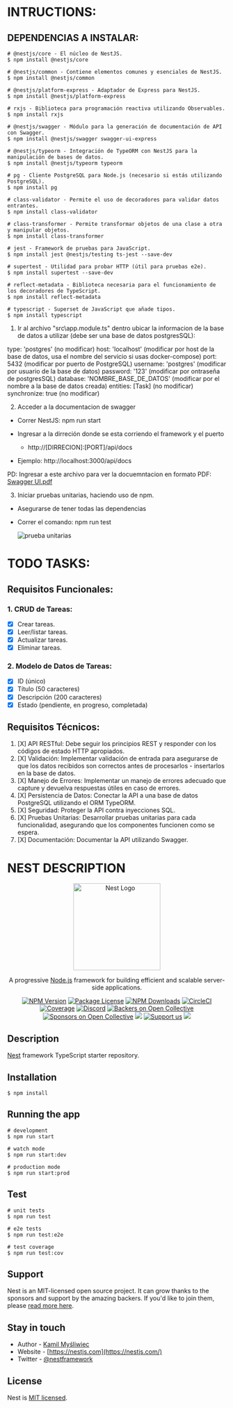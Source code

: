 # INTRUCTIONS:

## DEPENDENCIAS A INSTALAR:

```
# @nestjs/core - El núcleo de NestJS.
$ npm install @nestjs/core
```
```
# @nestjs/common - Contiene elementos comunes y esenciales de NestJS.
$ npm install @nestjs/common
```
```
# @nestjs/platform-express - Adaptador de Express para NestJS.
$ npm install @nestjs/platform-express
```
```
# rxjs - Biblioteca para programación reactiva utilizando Observables.
$ npm install rxjs
```
```
# @nestjs/swagger - Módulo para la generación de documentación de API con Swagger.
$ npm install @nestjs/swagger swagger-ui-express
```
```
# @nestjs/typeorm - Integración de TypeORM con NestJS para la manipulación de bases de datos.
$ npm install @nestjs/typeorm typeorm
```
```
# pg - Cliente PostgreSQL para Node.js (necesario si estás utilizando PostgreSQL).
$ npm install pg
```
```
# class-validator - Permite el uso de decoradores para validar datos entrantes.
$ npm install class-validator
```
```
# class-transformer - Permite transformar objetos de una clase a otra y manipular objetos.
$ npm install class-transformer
```
```
# jest - Framework de pruebas para JavaScript.
$ npm install jest @nestjs/testing ts-jest --save-dev
```
```
# supertest - Utilidad para probar HTTP (útil para pruebas e2e).
$ npm install supertest --save-dev
```
```
# reflect-metadata - Biblioteca necesaria para el funcionamiento de los decoradores de TypeScript.
$ npm install reflect-metadata
```
```
# typescript - Superset de JavaScript que añade tipos.
$ npm install typescript
```
1. Ir al archivo "src\app.module.ts" dentro ubicar la informacion de la base de datos a utilizar (debe ser una base de datos postgresSQL):

  type: 'postgres' (no modificar)
  host: 'localhost' (modificar por host de la base de datos, usa el nombre del servicio si usas docker-compose)
  port: 5432 (modificar por puerto de PostgreSQL)
  username: 'postgres' (modificar por usuario de la base de datos)
  password: '123' (modificar por ontraseña de postgresSQL)
  database: 'NOMBRE_BASE_DE_DATOS' (modificar por el nombre a la base de datos creada)
  entities: [Task] (no modificar)
  synchronize: true (no modificar)

2. Acceder a la documentacion de swagger

- Correr NestJS: npm run start
- Ingresar a la dirreción donde se esta corriendo el framework y el puerto
  - http://[DIRRECION]:[PORT]/api/docs

- Ejemplo: http://localhost:3000/api/docs

PD: Ingresar a este archivo para ver la docuemntacion en formato PDF: [Swagger UI.pdf](https://github.com/JoseGon20335/burger_jose/files/15123269/Swagger.UI.pdf)

3. Iniciar pruebas unitarias, haciendo uso de npm.

- Asegurarse de tener todas las dependencias 
- Correr el comando:
  npm run test
  
  ![prueba unitarias](https://github.com/JoseGon20335/burger_jose/assets/100246655/34ae78b6-876a-4bf2-af90-77769393a226)

# TODO TASKS:

## Requisitos Funcionales:

### 1. CRUD de Tareas:

- [X] Crear tareas.
- [X] Leer/listar tareas. 
- [X] Actualizar tareas. 
- [X] Eliminar tareas.

### 2. Modelo de Datos de Tareas:

- [X] ID (único) 
- [X] Título (50 caracteres) 
- [X] Descripción (200 caracteres) 
- [X] Estado (pendiente, en progreso, completada) 

## Requisitos Técnicos:

1. [X] API RESTful: Debe seguir los principios REST y responder con los códigos de estado HTTP apropiados.
2. [X] Validación: Implementar validación de entrada para asegurarse de que los datos 
recibidos son correctos antes de procesarlos - insertarlos en la base de datos.
3. [X] Manejo de Errores: Implementar un manejo de errores adecuado que capture y devuelva respuestas útiles en caso de errores.
4. [X] Persistencia de Datos: Conectar la API a una base de datos PostgreSQL utilizando el ORM TypeORM.
5. [X] Seguridad: Proteger la API contra inyecciones SQL.
6. [X] Pruebas Unitarias: Desarrollar pruebas unitarias para cada funcionalidad, asegurando que los componentes funcionen como se espera.
7. [X] Documentación: Documentar la API utilizando Swagger.

# NEST DESCRIPTION

<p align="center">
  <a href="http://nestjs.com/" target="blank"><img src="https://nestjs.com/img/logo-small.svg" width="200" alt="Nest Logo" /></a>
</p>

[circleci-image]: https://img.shields.io/circleci/build/github/nestjs/nest/master?token=abc123def456
[circleci-url]: https://circleci.com/gh/nestjs/nest

  <p align="center">A progressive <a href="http://nodejs.org" target="_blank">Node.js</a> framework for building efficient and scalable server-side applications.</p>
    <p align="center">
<a href="https://www.npmjs.com/~nestjscore" target="_blank"><img src="https://img.shields.io/npm/v/@nestjs/core.svg" alt="NPM Version" /></a>
<a href="https://www.npmjs.com/~nestjscore" target="_blank"><img src="https://img.shields.io/npm/l/@nestjs/core.svg" alt="Package License" /></a>
<a href="https://www.npmjs.com/~nestjscore" target="_blank"><img src="https://img.shields.io/npm/dm/@nestjs/common.svg" alt="NPM Downloads" /></a>
<a href="https://circleci.com/gh/nestjs/nest" target="_blank"><img src="https://img.shields.io/circleci/build/github/nestjs/nest/master" alt="CircleCI" /></a>
<a href="https://coveralls.io/github/nestjs/nest?branch=master" target="_blank"><img src="https://coveralls.io/repos/github/nestjs/nest/badge.svg?branch=master#9" alt="Coverage" /></a>
<a href="https://discord.gg/G7Qnnhy" target="_blank"><img src="https://img.shields.io/badge/discord-online-brightgreen.svg" alt="Discord"/></a>
<a href="https://opencollective.com/nest#backer" target="_blank"><img src="https://opencollective.com/nest/backers/badge.svg" alt="Backers on Open Collective" /></a>
<a href="https://opencollective.com/nest#sponsor" target="_blank"><img src="https://opencollective.com/nest/sponsors/badge.svg" alt="Sponsors on Open Collective" /></a>
  <a href="https://paypal.me/kamilmysliwiec" target="_blank"><img src="https://img.shields.io/badge/Donate-PayPal-ff3f59.svg"/></a>
    <a href="https://opencollective.com/nest#sponsor"  target="_blank"><img src="https://img.shields.io/badge/Support%20us-Open%20Collective-41B883.svg" alt="Support us"></a>
  <a href="https://twitter.com/nestframework" target="_blank"><img src="https://img.shields.io/twitter/follow/nestframework.svg?style=social&label=Follow"></a>
</p>
  <!--[![Backers on Open Collective](https://opencollective.com/nest/backers/badge.svg)](https://opencollective.com/nest#backer)
  [![Sponsors on Open Collective](https://opencollective.com/nest/sponsors/badge.svg)](https://opencollective.com/nest#sponsor)-->

## Description

[Nest](https://github.com/nestjs/nest) framework TypeScript starter repository.

## Installation

```
$ npm install
```

## Running the app

```
# development
$ npm run start

# watch mode
$ npm run start:dev

# production mode
$ npm run start:prod
```

## Test

```
# unit tests
$ npm run test

# e2e tests
$ npm run test:e2e

# test coverage
$ npm run test:cov
```

## Support

Nest is an MIT-licensed open source project. It can grow thanks to the sponsors and support by the amazing backers. If you'd like to join them, please [read more here](https://docs.nestjs.com/support).

## Stay in touch

- Author - [Kamil Myśliwiec](https://kamilmysliwiec.com)
- Website - [https://nestjs.com](https://nestjs.com/)
- Twitter - [@nestframework](https://twitter.com/nestframework)

## License

Nest is [MIT licensed](LICENSE).
